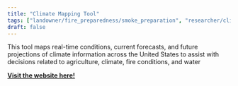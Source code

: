 ```yaml
---
title: "Climate Mapping Tool"
tags: ["landowner/fire_preparedness/smoke_preparation", "researcher/climate", smoke monitoring, climate and weather resources]
draft: false
---
```


This tool maps real-time conditions, current forecasts, and future projections of climate information across the United States to assist with decisions related to agriculture, climate, fire conditions, and water

[**Visit the website here!**](https://climatetoolbox.org/tool/Climate-Mapper)

